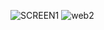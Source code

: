 ![SCREEN1](https://github.com/user-attachments/assets/8e5b0674-5d3a-4528-b307-4aeb27669d9c)
![web2](https://github.com/user-attachments/assets/3f5c1874-f1e8-48a1-86e3-09ccac3c6632)
